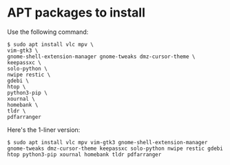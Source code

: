 # APT packages to install

Use the following command:
```
$ sudo apt install vlc mpv \
vim-gtk3 \
gnome-shell-extension-manager gnome-tweaks dmz-cursor-theme \
keepassxc \
solo-python \
nwipe restic \
gdebi \
htop \
python3-pip \
xournal \
homebank \
tldr \
pdfarranger
```

Here's the 1-liner version:
```
$ sudo apt install vlc mpv vim-gtk3 gnome-shell-extension-manager gnome-tweaks dmz-cursor-theme keepassxc solo-python nwipe restic gdebi htop python3-pip xournal homebank tldr pdfarranger
```

